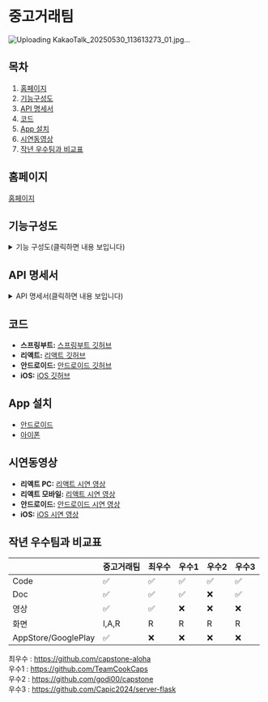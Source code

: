 # 중고거래팀

![Uploading KakaoTalk_20250530_113613273_01.jpg…]()

## 목차
1. [홈페이지](#홈페이지)
2. [기능구성도](#기능구성도)
3. [API 명세서](#api-명세서)
4. [코드](#코드)
5. [App 설치](#app-설치)
6. [시연동영상](#시연동영상)
7. [작년 우수팀과 비교표](#작년-우수팀과-비교표)

## 홈페이지
[홈페이지](https://hanlumi.co.kr/)

## 기능구성도
<details>
<summary>기능 구성도(클릭하면 내용 보입니다)</summary>
<img width="1940" alt="api (10)" src="https://github.com/user-attachments/assets/fa36632d-202c-4275-bff7-da9c3edcec5a" />
</details>

## API 명세서
<details>
<summary>API 명세서(클릭하면 내용 보입니다)</summary>

| 카테고리 | API URL                              | HTTP 메서드 | 설명                               |
| -------- | ------------------------------------ | ----------- | ---------------------------------- |
| 회원     | `/api/signup`                        | POST        | 회원 가입                            |
| 회원     | `/api/login`                         | POST        | 로그인                               |
| 회원     | `/api/user`                          | GET         | 사용자 정보 조회                     |
| 회원     | `/api/deleteuser`                     | DELETE      | 사용자 정보 삭제                     |
| 회원     | `/images/profile/{UUID}.png`          | GET         | 프로필 사진 조회                     |
| 상품     | `/api/posts`                         | GET         | 여러 상품 정보 가져오기               |
| 상품     | `/api/posts/{postId}`                 | PUT         | 상품 정보 수정                       |
| 상품     | `/images/{UUID}.png`                  | GET         | 상품 사진 조회                       |
| 상품     | `/api/postroom`                       | POST        | 채팅방 생성                          |
| 찜       | `/api/wishlist/post`                 | PUT         | 찜 하기                              |
| 찜       | `/api/wishlist/post/{postId}`          | DELETE      | 찜 취소                              |
| 찜       | `/api/wishlist/getmywishlist`         | GET         | 나의 찜 목록 가져오기                |
| 리뷰     | `/api/reviews/sent`                   | GET         | 내가 보낸 리뷰                       |
| 리뷰     | `/api/reviews/received`               | GET         | 내가 받은 리뷰                       |
| 채팅     | `/api/users/{userId}/chatrooms`       | GET         | 내 채팅 목록 보기                    |
| 채팅     | `ws://localhost:8080/ws/chat/{chatRoomId}` | WebSocket   | 채팅 소켓                            |
| 채팅     | `/api/chatroom/{chatRoomId}/recent`    | GET         | 최근 채팅 보기                       |
| 채팅     | `/api/chatroom/{chatRoomId}/{beforeChatId}` | GET         | 커서 기반 채팅 보기                  |

</details>

## 코드
* **스프링부트:** [스프링부트 깃허브](https://github.com/ahntd/GJMarket)
* **리액트:** [리액트 깃허브](https://github.com/flsbnus/GJMarket)
* **안드로이드:** [안드로이드 깃허브](https://github.com/itwins15261/capstone_market_2025)
* **iOS:** [iOS 깃허브](https://github.com/Edddd5/Capstone_2025_Ed)

## App 설치
* [안드로이드](https://play.google.com/store/apps/details?id=com.hansung.capstone.hanlumi&pcampaignid=web_share)
* [아이폰](https://testflight.apple.com/join/yQcqahNg)

## 시연동영상
* **리액트 PC:** [리액트 시연 영상](https://youtu.be/PF1xNjM_n0g?si=CPHJ5k_61kPszS3p)
* **리액트 모바일:** [리액트 시연 영상](https://youtu.be/cRc4wXd3HnQ?si=mk5iUE0lxbq5avH6)
* **안드로이드:** [안드로이드 시연 영상](https://www.youtube.com/watch?v=7134dcT4Fh0)
* **iOS:** [iOS 시연 영상](https://youtu.be/on6J6GwCQz8)

## 작년 우수팀과 비교표

|  | 중고거래팀 | 최우수 | 우수1 | 우수2 | 우수3 |
|------|--------|---------|---------|---------|---------|
| Code | ✅ | ✅ | ✅ | ✅ | ✅ |
| Doc | ✅ | ✅ | ✅ | ❌ | ✅ |
| 영상 | ✅ | ✅ | ❌ | ❌ | ❌ |
| 화면 | I,A,R | R | R | R | R |
| AppStore/GooglePlay | ✅ | ❌ | ❌ | ❌ | ❌ |

최우수 : https://github.com/capstone-aloha</br>
우수1 : https://github.com/TeamCookCaps</br>
우수2 : https://github.com/godi00/capstone</br>
우수3 : https://github.com/Capic2024/server-flask
